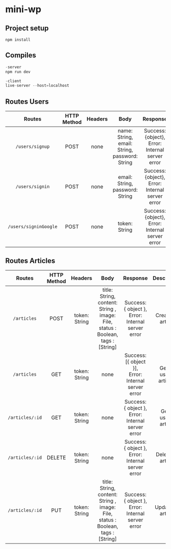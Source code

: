 # mini-wp

## Project setup
```
npm install
```
## Compiles

```javascript
-server
npm run dev

-client
live-server --host=localhost
```

## Routes Users

|        Routes       	| HTTP Method 	| Headers 	|                      Body                      	|                     Response                    	|        Description       	|
|:-------------------:	|:-----------:	|:-------:	|:----------------------------------------------:	|:-----------------------------------------------:	|:------------------------:	|
| `/users/signup`       	|     POST    	|   none  	| name: String, <br /> email: String,  <br /> password: String 	| Success: {object}, <br /> Error: Internal server error 	| Sign up a new user       	|
| `/users/signin`       	|     POST    	|   none  	|        email: String,  <br /> password: String        	| Success: {object}, <br /> Error: Internal server error 	| Sign in user             	|
| `/users/signinGoogle `	|     POST    	|   none  	|                  token: String                 	| Success: {object}, <br /> Error: Internal server error 	| Sign in user via googles 	|


## Routes Articles
|     Routes    | HTTP Method |    Headers    |                                                   Body                                                   |                          Response                         |       Description       |
|:-------------:|:-----------:|:-------------:|:--------------------------------------------------------------------------------------------------------:|:---------------------------------------------------------:|:-----------------------:|
| `/articles`     |     POST    | token: String | title: String,<br /> content: String ,<br /> image: File,<br /> status : Boolean, <br />tags : [String]  | Success: { object },<br /> Error: Internal server error   | Create an article       |
| `/articles`     |     GET     | token: String |                                                   none                                                   | Success: [{ object }],<br /> Error: Internal server error | Get all user's articles |
| `/articles/:id` |     GET     | token: String |                                                   none                                                   | Success: { object },<br /> Error: Internal server error   | Get a user's article    |
| `/articles/:id` |    DELETE   | token: String |                                                   none                                                   | Success: { object },<br /> Error: Internal server error   | Delete an article       |
| `/articles/:id` |     PUT     | token: String | title: String,<br /> content: String ,<br /> image: File,<br /> status : Boolean, <br />tags : [String]  | Success: { object },<br /> Error: Internal server error   | Update an article       |